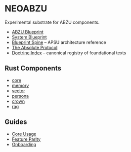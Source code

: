 # NEOABZU

Experimental substrate for ABZU components.

- [ABZU Blueprint](../../docs/ABZU_blueprint.md)
- [System Blueprint](../../docs/system_blueprint.md)
- [Blueprint Spine](../../docs/blueprint_spine.md) – APSU architecture reference
- [The Absolute Protocol](../../docs/The_Absolute_Protocol.md)
- [Doctrine Index](../../docs/doctrine_index.md) – canonical registry of foundational texts

## Rust Components
- [core](../core)
- [memory](../memory)
- [vector](../vector)
- [persona](../persona)
- [crown](../crown)
- [rag](../rag)

## Guides
- [Core Usage](core_usage.md)
- [Feature Parity](feature_parity.md)
- [Onboarding](onboarding.md)
